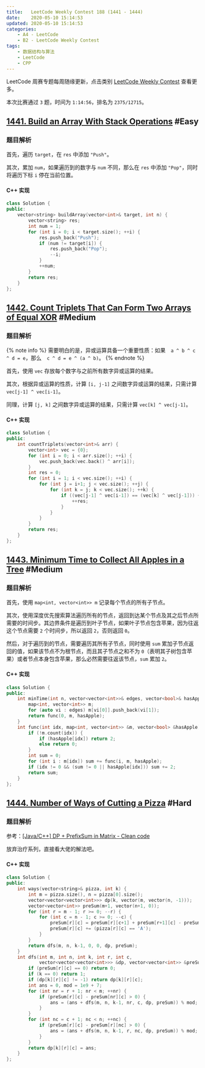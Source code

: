 ```yaml
---
title:   LeetCode Weekly Contest 188 (1441 - 1444)
date:    2020-05-10 15:14:53
updated: 2020-05-10 15:14:53
categories:
    - A4 - LeetCode
    - B2 - LeetCode Weekly Contest
tags:
    - 数据结构与算法
    - LeetCode
    - CPP
---
```


LeetCode 周赛专题每周随缘更新，点击类别 [LeetCode Weekly Contest](/categories/LeetCode-Weekly-Contest/) 查看更多。

本次比赛通过 `3` 题，时间为 `1:14:56`，排名为 `2375/12715`。

<!-- more -->

## [1441. Build an Array With Stack Operations](https://leetcode.com/contest/weekly-contest-188/problems/build-an-array-with-stack-operations/) #Easy

### 题目解析

首先，遍历 `target`，在 `res` 中添加 `"Push"`。

其次，累加 `num`，如果遍历到的数字与 `num` 不同，那么在 `res` 中添加 `"Pop"`，同时将遍历下标 `i` 停在当前位置。

#### C++ 实现

```cpp
class Solution {
public:
    vector<string> buildArray(vector<int>& target, int n) {
        vector<string> res;
        int num = 1;
        for (int i = 0; i < target.size(); ++i) {
            res.push_back("Push");
            if (num != target[i]) {
                res.push_back("Pop");
                --i;
            }
            ++num;
        }
        return res;
    }
};
```

## [1442. Count Triplets That Can Form Two Arrays of Equal XOR](https://leetcode.com/contest/weekly-contest-188/problems/count-triplets-that-can-form-two-arrays-of-equal-xor) #Medium

### 题目解析

{% note info %}
需要明白的是，异或运算具备一个重要性质：如果　`a ^ b ^ c ^ d = e`，那么　`c ^ d = e ^ (a ^ b)`。
{% endnote %}

首先，使用 `vec` 存放每个数字与之前所有数字异或运算的结果。

其次，根据异或运算的性质，计算 `[i, j-1]` 之间数字异或运算的结果，只需计算 `vec[j-1] ^ vec[i-1]`。

同理，计算 `[j, k]` 之间数字异或运算的结果，只需计算 `vec[k] ^ vec[j-1]`。

#### C++ 实现

```cpp
class Solution {
public:
    int countTriplets(vector<int>& arr) {
        vector<int> vec = {0};
        for (int i = 0; i < arr.size(); ++i) {
            vec.push_back(vec.back() ^ arr[i]);
        }
        int res = 0;
        for (int i = 1; i < vec.size(); ++i) {
            for (int j = i+1; j < vec.size(); ++j) {
                for (int k = j; k < vec.size(); ++k) {
                    if ((vec[j-1] ^ vec[i-1]) == (vec[k] ^ vec[j-1])) {
                        ++res;
                    }
                }
            }
        }
        return res;
    }
};
```

## [1443. Minimum Time to Collect All Apples in a Tree](https://leetcode.com/contest/weekly-contest-188/problems/minimum-time-to-collect-all-apples-in-a-tree/) #Medium

### 题目解析

首先，使用 `map<int, vector<int>> m` 记录每个节点的所有子节点。

其次，使用深度优先搜索算法遍历所有的节点，返回到达某个节点及其之后节点所需要的时间步。其边界条件是遍历到叶子节点，如果叶子节点包含苹果，因为往返这个节点需要 `2` 个时间步，所以返回 `2`，否则返回 `0`。

然后，对于遍历到的节点，需要遍历其所有子节点，同时使用 `sum` 累加子节点返回的值，如果该节点不为根节点，而且其子节点之和不为 `0`（表明其子树包含苹果）或者节点本身包含苹果，那么必然需要往返该节点，`sum` 累加 `2`。

#### C++ 实现

```cpp
class Solution {
public:
    int minTime(int n, vector<vector<int>>& edges, vector<bool>& hasApple) {
        map<int, vector<int>> m;
        for (auto vi : edges) m[vi[0]].push_back(vi[1]);
        return func(0, m, hasApple);
    }
    int func(int idx, map<int, vector<int>> &m, vector<bool> &hasApple) {
        if (!m.count(idx)) {
            if (hasApple[idx]) return 2;
            else return 0;
        }
        int sum = 0;
        for (int i : m[idx]) sum += func(i, m, hasApple);
        if (idx != 0 && (sum != 0 || hasApple[idx])) sum += 2;
        return sum;
    }
};
```

## [1444. Number of Ways of Cutting a Pizza](https://leetcode.com/contest/weekly-contest-188/problems/number-of-ways-of-cutting-a-pizza/) #Hard

### 题目解析

参考：[[Java/C++] DP + PrefixSum in Matrix - Clean code](https://leetcode.com/problems/number-of-ways-of-cutting-a-pizza/discuss/623732/JavaC%2B%2B-DP-%2B-PrefixSum-in-Matrix-Clean-code)

放弃治疗系列，直接看大佬的解法吧。

#### C++ 实现

```cpp
class Solution {
public:
    int ways(vector<string>& pizza, int k) {
        int m = pizza.size(), n = pizza[0].size();
        vector<vector<vector<int>>> dp(k, vector(m, vector(n, -1)));
        vector<vector<int>> preSum(m+1, vector(n+1, 0));
        for (int r = m - 1; r >= 0; --r) {
            for (int c = n - 1; c >= 0; --c) {
                preSum[r][c] = preSum[r][c+1] + preSum[r+1][c] - preSum[r+1][c+1];
                preSum[r][c] += (pizza[r][c] == 'A');
            }
        }
        return dfs(m, n, k-1, 0, 0, dp, preSum);
    }
    int dfs(int m, int n, int k, int r, int c,
            vector<vector<vector<int>>> &dp, vector<vector<int>> &preSum) {
        if (preSum[r][c] == 0) return 0;
        if (k == 0) return 1;
        if (dp[k][r][c] != -1) return dp[k][r][c];
        int ans = 0, mod = 1e9 + 7;
        for (int nr = r + 1; nr < m; ++nr) {
            if (preSum[r][c] - preSum[nr][c] > 0) {
                ans = (ans + dfs(m, n, k-1, nr, c, dp, preSum)) % mod;
            }
        }
        for (int nc = c + 1; nc < n; ++nc) {
            if (preSum[r][c] - preSum[r][nc] > 0) {
                ans = (ans + dfs(m, n, k-1, r, nc, dp, preSum)) % mod;
            }
        }
        return dp[k][r][c] = ans;
    }
};
```
